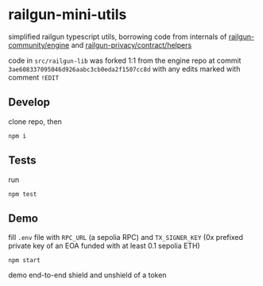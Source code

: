 # railgun-mini-utils

simplified railgun typescript utils, borrowing code from internals of [railgun-community/engine](https://github.com/railgun-community/engine) and [railgun-privacy/contract/helpers](https://github.com/railgun-privacy/contract)

code in `src/railgun-lib` was forked 1:1 from the engine repo at commit `3ae608337095046d926aabc3cb0eda2f1507cc8d` with any edits marked with comment `!EDIT`

## Develop

clone repo, then

```
npm i
```

## Tests

run

```
npm test
```

## Demo

fill `.env` file with `RPC_URL` (a sepolia RPC) and `TX_SIGNER_KEY` (0x prefixed private key of an EOA funded with at least 0.1 sepolia ETH)


```
npm start
```

demo end-to-end shield and unshield of a token